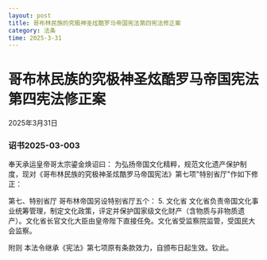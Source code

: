 ```yaml
--- 
layout: post
title: 哥布林民族的究极神圣炫酷罗马帝国宪法第四宪法修正案
category: 法条
time: 2025-3-31
---
```


# 哥布林民族的究极神圣炫酷罗马帝国宪法第四宪法修正案

2025年3月31日

### 诏书2025-03-003

奉天承运皇帝哥太宗鎏金焕诏曰：
为弘扬帝国文化精粹，规范文化遗产保护制度，现对《哥布林民族的究极神圣炫酷罗马帝国宪法》第七项"特别省厅"作如下修正：

第七、特别省厅
哥布林帝国另设特别省厅五个：
5. 文化省
文化省负责帝国文化事业统筹管理，制定文化政策，评定并保护国家级文化财产（含物质与非物质遗产）。文化省长官文化大臣由皇帝陛下直接任免。文化省受监察院监管，受国民大会监察。

附则
本法令继承《宪法》第七项原有条款效力，自颁布日起生效。钦此。